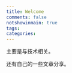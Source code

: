```yaml
---
title: Welcome
comments: false
notshowinmain: true
tags:
categories: 
---
```

主要是与技术相关。

还有自己的一些文章分享。